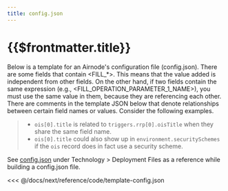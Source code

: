 ```yaml
---
title: config.json
---
```


# {{$frontmatter.title}}

Below is a template for an Airnode's configuration file (config.json). There are some fields that contain <FILL_*>. This means that the value added is independent from other fields. On the other hand, if two fields contain the same expression (e.g., <FILL_OPERATION_PARAMETER_1_NAME>), you must use the same value in them, because they are referencing each other. There are comments in the template JSON below that denote relationships between certain field names or values. Consider the following examples.

> - `ois[0].title` is related to `triggers.rrp[0].oisTitle` when they share the same field name. 
> - `ois[0].title` could also show up in `environment.securitySchemes` if the `ois` record does in fact use a security scheme.

See [config.json](../deployment-files/config-json.md) under Technology > Deployment Files as a reference while building a config.json file.

<<< @/docs/next/reference/code/template-config.json

